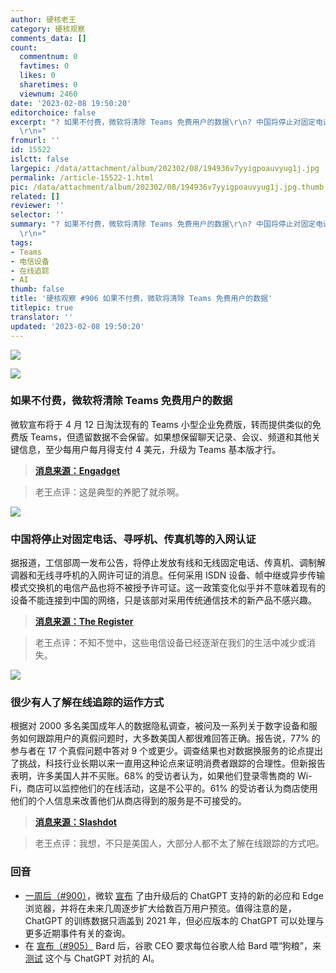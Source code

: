 ```yaml
---
author: 硬核老王
category: 硬核观察
comments_data: []
count:
  commentnum: 0
  favtimes: 0
  likes: 0
  sharetimes: 0
  viewnum: 2460
date: '2023-02-08 19:50:20'
editorchoice: false
excerpt: "? 如果不付费，微软将清除 Teams 免费用户的数据\r\n? 中国将停止对固定电话、寻呼机、传真机等的入网认证\r\n? 很少有人了解在线追踪的运作方式\r\n»
  \r\n»"
fromurl: ''
id: 15522
islctt: false
largepic: /data/attachment/album/202302/08/194936v7yyigpoauvyug1j.jpg
permalink: /article-15522-1.html
pic: /data/attachment/album/202302/08/194936v7yyigpoauvyug1j.jpg.thumb.jpg
related: []
reviewer: ''
selector: ''
summary: "? 如果不付费，微软将清除 Teams 免费用户的数据\r\n? 中国将停止对固定电话、寻呼机、传真机等的入网认证\r\n? 很少有人了解在线追踪的运作方式\r\n»
  \r\n»"
tags:
- Teams
- 电信设备
- 在线追踪
- AI
thumb: false
title: '硬核观察 #906 如果不付费，微软将清除 Teams 免费用户的数据'
titlepic: true
translator: ''
updated: '2023-02-08 19:50:20'
---
```


![](/data/attachment/album/202302/08/194936v7yyigpoauvyug1j.jpg)


![](/data/attachment/album/202302/08/194933lrsbeeq8nal0wik0.jpg)


### 如果不付费，微软将清除 Teams 免费用户的数据


微软宣布将于 4 月 12 日淘汰现有的 Teams 小型企业免费版，转而提供类似的免费版 Teams，但遗留数据不会保留。如果想保留聊天记录、会议、频道和其他关键信息，至少每用户每月得支付 4 美元，升级为 Teams 基本版才行。



> 
> **[消息来源：Engadget](https://www.engadget.com/microsoft-teams-free-classic-retirement-no-data-180521994.html)**
> 
> 
> 



> 
> 老王点评：这是典型的养肥了就杀啊。
> 
> 
> 


![](/data/attachment/album/202302/08/194934o4b36vpvwtybbn4n.jpg)


### 中国将停止对固定电话、寻呼机、传真机等的入网认证


据报道，工信部周一发布公告，将停止发放有线和无线固定电话、传真机、调制解调器和无线寻呼机的入网许可证的消息。任何采用 ISDN 设备、帧中继或异步传输模式交换机的电信产品也将不被授予许可证。这一政策变化似乎并不意味着现有的设备不能连接到中国的网络，只是该部对采用传统通信技术的新产品不感兴趣。



> 
> **[消息来源：The Register](https://www.theregister.com/2023/02/08/china_network_acess_certification_changes/)**
> 
> 
> 



> 
> 老王点评：不知不觉中，这些电信设备已经逐渐在我们的生活中减少或消失。
> 
> 
> 


![](/data/attachment/album/202302/08/194946r6chctfvsvhhy0x6.jpg)


### 很少有人了解在线追踪的运作方式


根据对 2000 多名美国成年人的数据隐私调查，被问及一系列关于数字设备和服务如何跟踪用户的真假问题时，大多数美国人都很难回答正确。报告说，77% 的参与者在 17 个真假问题中答对 9 个或更少。调查结果也对数据换服务的论点提出了挑战，科技行业长期以来一直用这种论点来证明消费者跟踪的合理性。但新报告表明，许多美国人并不买账。68% 的受访者认为，如果他们登录零售商的 Wi-Fi，商店可以监控他们的在线活动，这是不公平的。61% 的受访者认为商店使用他们的个人信息来改善他们从商店得到的服务是不可接受的。



> 
> **[消息来源：Slashdot](https://news.slashdot.org/story/23/02/07/2246251/few-americans-understand-how-online-tracking-works-finds-report)**
> 
> 
> 



> 
> 老王点评：我想，不只是美国人，大部分人都不太了解在线跟踪的方式吧。
> 
> 
> 


### 回音


* [一周后（#900）](/article-15503-1.html)，微软 [宣布](https://www.wsj.com/articles/microsoft-adds-chatgpt-ai-technology-to-bing-search-engine-11675793525) 了由升级后的 ChatGPT 支持的新的必应和 Edge 浏览器，并将在未来几周逐步扩大给数百万用户预览。值得注意的是，ChatGPT 的训练数据只涵盖到 2021 年，但必应版本的 ChatGPT 可以处理与更多近期事件有关的查询。
* 在 [宣布（#905）](/article-15519-1.html) Bard 后，谷歌 CEO 要求每位谷歌人给 Bard 喂“狗粮”，来 [测试](https://www.cnbc.com/2023/02/06/google-ceo-tells-employees-it-needs-all-hands-on-deck-to-test-bard.html) 这个与 ChatGPT 对抗的 AI。
